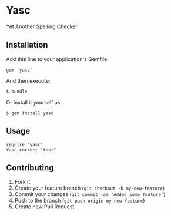 # Yasc

Yet Another Spelling Checker

## Installation

Add this line to your application's Gemfile:

    gem 'yasc'

And then execute:

    $ bundle

Or install it yourself as:

    $ gem install yasc

## Usage

    require 'yasc'
    Yasc.correct "test"

## Contributing

1. Fork it
2. Create your feature branch (`git checkout -b my-new-feature`)
3. Commit your changes (`git commit -am 'Added some feature'`)
4. Push to the branch (`git push origin my-new-feature`)
5. Create new Pull Request

